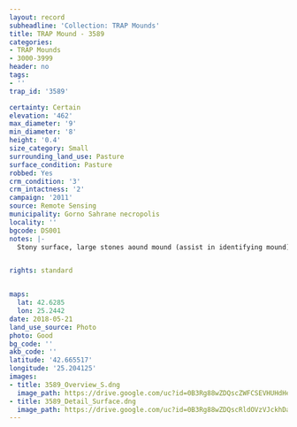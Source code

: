```yaml
---
layout: record
subheadline: 'Collection: TRAP Mounds'
title: TRAP Mound - 3589
categories:
- TRAP Mounds
- 3000-3999
header: no
tags:
- ''
trap_id: '3589'

certainty: Certain
elevation: '462'
max_diameter: '9'
min_diameter: '8'
height: '0.4'
size_category: Small
surrounding_land_use: Pasture
surface_condition: Pasture
robbed: Yes
crm_condition: '3'
crm_intactness: '2'
campaign: '2011'
source: Remote Sensing
municipality: Gorno Sahrane necropolis
locality: ''
bgcode: DS001
notes: |-
  Stony surface, large stones aound mound (assist in identifying mound), no recent robbers' trench (all old) badly worn away.


rights: standard


maps:
  lat: 42.6285
  lon: 25.2442
date: 2018-05-21
land_use_source: Photo
photo: Good
bg_code: ''
akb_code: ''
latitude: '42.665517'
longitude: '25.204125'
images:
- title: 3589_Overview_S.dng
  image_path: https://drive.google.com/uc?id=0B3Rg88wZDQscZWFCSEVHUHdHeGc
- title: 3589_Detail_Surface.dng
  image_path: https://drive.google.com/uc?id=0B3Rg88wZDQscRldOVzVJckhDazA
---
```

